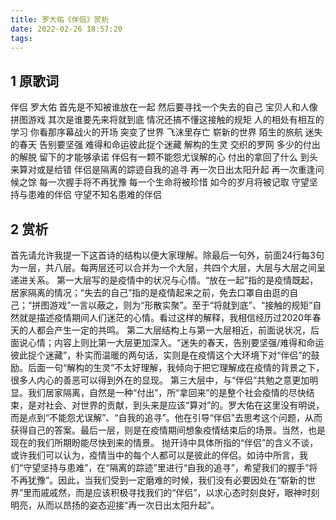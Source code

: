 ```yaml
---
title: 罗大佑《伴侣》赏析
date: 2022-02-26 18:57:20
tags:
---
```

## 1 原歌词
伴侣
罗大佑
首先是不知被谁放在一起
然后要寻找一个失去的自己
宝贝人和人像拼图游戏
其次是谁要先来将就到底
情况还搞不懂这接触的规矩
人的相处有相互的学习
你看那序幕战火的开场
突变了世界 飞沫里存亡
崭新的世界 陌生的旅航
迷失的春天 告别要坚强
难得和命运彼此捉个迷藏
解构的生灵 交织的罗网
多少的付出的解脱
留下的才能够承诺
伴侣有一颗不能怨尤误解的心
付出的拿回了什么
到头来算对或是给错
伴侣是隔离的踪迹自我的追寻
再一次日出太阳升起
再一次重逢问候之馀
每一次握手将不再犹豫
每一个生命将被珍惜
如今的岁月将被记取
守望坚持与患难的伴侣
守望不知名患难的伴侣

## 2 赏析
首先请允许我提一下这首诗的结构以便大家理解。除最后一句外，前面24行每3句为一层，共八层。每两层还可以合并为一个大层，共四个大层，大层与大层之间呈递进关系。
第一大层写的是疫情中的状况与心情。“放在一起”指的是疫情既起，居家隔离的情况；“失去的自己”指的是疫情起来之前，免去口罩自由逛的自己；“拼图游戏”一言以蔽之，则为“形散实聚”。至于“将就到底”、“接触的规矩”自然就是描述疫情期间人们迷茫的心情。看过这样的解释，我相信经历过2020年春天的人都会产生一定的共鸣。
第二大层结构上与第一大层相近，前面说状况，后面说心情；内容上则比第一大层更加深入。“迷失的春天，告别要坚强/难得和命运彼此捉个迷藏”，朴实而温暖的两句话，实则是在疫情这个大环境下对“伴侣”的鼓励。后面一句“解构的生灵”不太好理解，我倾向于把它理解成在疫情的背景之下，很多人内心的善恶可以得到外在的显现。
第三大层中，与“伴侣”共勉之意更加明显。我们居家隔离，自然是一种“付出”，所“拿回来”的是整个社会疫情的尽快结束，是对社会、对世界的贡献，到头来是应该“算对”的。罗大佑在这里没有明说，而是点到“不能怨尤误解”、“自我的追寻”。他在引导“伴侣”去思考这个问题，从而获得自己的答案。最后一层，则是在疫情期间想象疫情结束后的场景。当然，也是现在的我们所期盼能尽快到来的情景。
抛开诗中具体所指的“伴侣”的含义不谈，或许我们可以认为，疫情当中的每个人都可以是彼此的伴侣。如诗中所言，我们“守望坚持与患难”，在“隔离的踪迹”里进行“自我的追寻”，希望我们的握手“将不再犹豫”。因此，当我们受到一定磨难的时候，我们没有必要因处在“崭新的世界”里而戚戚然，而是应该积极寻找我们的“伴侣”，以求心态时刻良好，眼神时刻明亮，从而以昂扬的姿态迎接“再一次日出太阳升起”。
